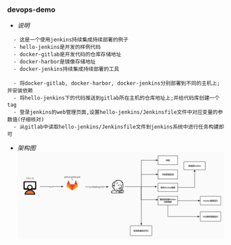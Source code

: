 ### devops-demo


* *说明*
```
  - 这是一个使用jenkins持续集成持续部署的例子
  - hello-jenkins是开发的样例代码
  - docker-gitlab是开发代码的仓库存储地址
  - docker-harbor是镜像存储地址
  - docker-jenkins持续集成持续部署的工具

  - 将docker-gitlab, docker-harbor, docker-jenkins分别部署到不同的主机上;并安装依赖
  - 将hello-jenkins下的代码推送到gitlab所在主机的仓库地址上;并给代码库创建一个tag
  - 登录jenkins的web管理页面,设置hello-jenkins/Jenkinsfile文件中对应变量的参数值(仔细核对)
  - 从gitlab中读取hello-jenkins/Jenkinsfile文件到jenkins系统中进行任务构建即可
```

* *架构图*
![Image text](imgs/devops.jpg)
